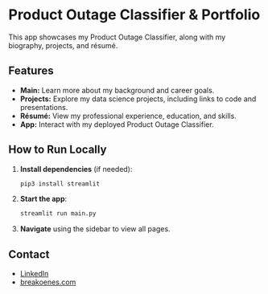 # Product Outage Classifier & Portfolio

This app showcases my Product Outage Classifier, along with my biography, projects, and résumé.

## Features

- **Main:** Learn more about my background and career goals.
- **Projects:** Explore my data science projects, including links to code and presentations.
- **Résumé:** View my professional experience, education, and skills.
- **App:** Interact with my deployed Product Outage Classifier.

## How to Run Locally

1. **Install dependencies** (if needed):
    ```bash
    pip3 install streamlit
    ```

2. **Start the app**:
    ```bash
    streamlit run main.py
    ```

3. **Navigate** using the sidebar to view all pages.

## Contact

- [LinkedIn](https://www.linkedin.com/in/brea-koenes/)
- [breakoenes.com](mailto:breakoenes.com)

